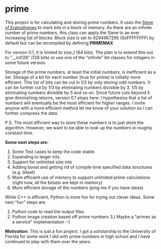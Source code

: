 # prime
This project is for calculating and storing prime numbers. It uses the [Sieve of Eratosthenes](https://en.wikipedia.org/wiki/Sieve_of_Eratosthenes) to mark bits in a block of memory. As there are an infinite number of prime numbers, this class can apply the Sieve to an ever increasing list of blocks. Block size is set to 4294967295 (0xFFFFFFFF) by default but can be recompiled by defining **PRIMEMAX**

For version 0.1, it is limited to size_t (64 bits). The plan is to extend this out to "__int128" (128 bits) or use one of the "infinite" bit classes for integers in some future version.

Storage of the prime numbers, at least the initial numbers, is inefficient as a list. Storage of a bit for each number (true for prime) is initially more efficient. This list of bits can be cut in 1/2 by only storing odd numbers. It can be further cut by 1/3 by eliminating numbers divisible by 3, 1/5 by eliminating numbers divisible by 5 and so on. Since future cuts beyond 5 give diminishing returns, version 0.1 stops here. I hypothesize that a list of numbers will eventually be the most efficient for higher ranges. I invite anyone with a more efficient method let me know of your solution so I can further compress the data.

P.S. The most efficient way to store these numbers is to just store the algorithm. However, we want to be able to look up the numbers in roughly constant time.

**Some next steps are:**

 1.  Some Test cases to keep the code stable.
 2. Expanding to larger ints.
 3. Support for unlimited size ints
 4. Adding boost and getting rid of compile time specified data structures (e.g. bitset)
 5. More efficient use of memory to support unlimited prime calculations (right now, all the bitsets are kept in memory)
 6. More efficient storage of the numbers (ping me if you have ideas)

While C++ is efficient, Python is more fun for trying out clever ideas. Some next "fun" steps are:

 1. Python code to read the output files.  
 2. Python image creation based off prime numbers 3.) Maybe a "primes as a service" implementation :-)


**Motivation:**
This is just a fun project.  I got a scholarship to the University of Florida for some work I did with prime numbers in high school and I have continued to play with them over the years. 
